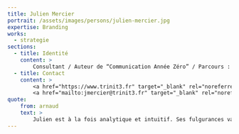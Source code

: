 ```yaml
---
title: Julien Mercier
portrait: /assets/images/persons/julien-mercier.jpg
expertise: Branding
works:
  - strategie
sections:
  - title: Identité
    content: >
        Consultant / Auteur de “Communication Année Zéro” / Parcours : directeur de la marque @ Galeries Lafayette, head of insights & strategy @ Publicis, senior brand consultant @ Interbrand, senior account planner @ Saatchi & Saatchi
  - title: Contact
    content: >
        <a href="https://www.trinit3.fr" target="_blank" rel="noreferrer">Site</a> –
        <a href="mailto:jmercier@trinit3.fr" target="_blank" rel="noreferrer">Mail</a>
quote:
    from: arnaud
    text: >
        Julien est à la fois analytique et intuitif. Ses fulgurances valent de l'or !
---
```

